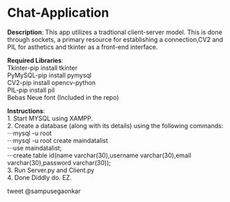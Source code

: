 # Chat-Application
 **Description**: This app utilizes a tradtional client-server model. This is done through sockets, a primary resource for establishing a                     connection,CV2 and PIL for asthetics and tkinter as a front-end interface.  <br/>
  
  **Required Libraries**:<br/>Tkinter-pip install tkinter <br/>
                     PyMySQL-pip install pymysql <br/>
                     CV2-pip install opencv-python <br/>
                     PIL-pip install pil <br/>
                     Bebas Neue font (Included in the repo)<br/>
                     
  **Instructions**: <br/>1. Start MYSQL using XAMPP. <br/>
                2. Create a database (along with its details) using the following commands: <br/>
                   ⋅⋅⋅mysql -u root <br/>
                   ⋅⋅⋅mysql -u root create maindatalist <br/>
                   ⋅⋅⋅use maindatalist; <br/>
                   ⋅⋅⋅create table id(name varchar(30),username varchar(30),email varchar(30),password varchar(30)); <br/>
                3. Run Server.py and Client.py <br/>
                4. Done Diddly do. EZ. <br/>
                        
  tweet @sampusegaonkar 
                     
